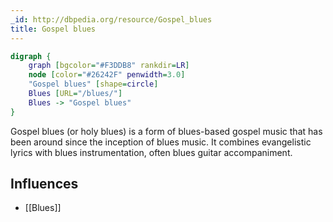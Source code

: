 ```yaml
---
_id: http://dbpedia.org/resource/Gospel_blues
title: Gospel blues
---
```


```dot
digraph {
	graph [bgcolor="#F3DDB8" rankdir=LR]
	node [color="#26242F" penwidth=3.0]
	"Gospel blues" [shape=circle]
	Blues [URL="/blues/"]
	Blues -> "Gospel blues"
}
```

Gospel blues (or holy blues) is a form of blues-based gospel music that has been around since the inception of blues music. It combines evangelistic lyrics with blues instrumentation, often blues guitar accompaniment.

## Influences

- [[Blues]]
